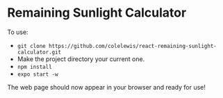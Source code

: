 # Remaining Sunlight Calculator

To use:
* `git clone https://github.com/colelewis/react-remaining-sunlight-calculator.git`
* Make the project directory your current one.
* `npm install`
* `expo start -w`

The web page should now appear in your browser and ready for use!
